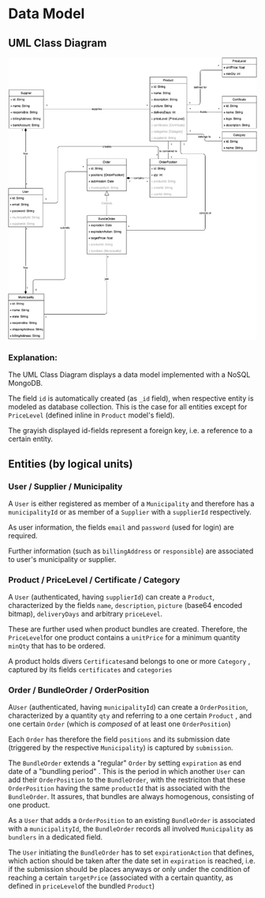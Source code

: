 # Data Model

## UML Class Diagram



![UML](../docs/Fairbundled_UML.png)



### Explanation:

The UML Class Diagram displays a data model implemented with a NoSQL MongoDB.

The field `id` is automatically created (as `_id` field), when respective entity is modeled as database collection. This is the case for all entities except for `PriceLevel`  (defined inline in `Product` model's field).

The grayish displayed id-fields represent a foreign key, i.e. a reference to a certain entity.



## Entities (by logical units)

### User / Supplier / Municipality

A `User` is either registered as member of a `Municipality` and therefore has a `municipalityId` or as member of a `Supplier` with a `supplierId` respectively. 

As user information, the fields `email` and `password` (used for login) are required.

Further information (such as `billingAddress` or `responsible`) are associated to user's municipality or supplier.



### Product / PriceLevel / Certificate / Category

A `User` (authenticated, having `supplierId`) can create a `Product`, characterized by the fields `name`, `description`,  `picture` (base64 encoded bitmap), `deliveryDays` and arbitrary `priceLevel`. 

These are further used when product bundles are created. Therefore, the `PriceLevel`for one product contains a `unitPrice` for a minimum quantity `minQty` that has to be ordered.

A product holds divers `Certificates`and belongs to one or more `Category` , captured by its fields `certificates` and `categories`



### Order / BundleOrder / OrderPosition

A`User` (authenticated, having `municipalityId`) can create a `OrderPosition`, characterized by a quantity `qty` and referring to a one certain `Product` , and one certain `Order` (which is *composed* of at least one `OrderPosition`)

Each `Order` has therefore the field `positions` and its submission date (triggered by the respective `Municipality`) is captured by `submission`.

The `BundleOrder` extends a "regular" `Order` by setting `expiration` as end date of a "bundling period" . This is the period in which another `User` can add their `OrderPosition` to the `BundleOrder`, with the restriciton that these `OrderPosition` having the same `productId` that is associated with the `BundleOrder`. It assures, that bundles are always homogenous, consisting of one product.  

As a `User` that adds a `OrderPosition` to an existing  `BundleOrder` is associated with a `municipalityId`, the  `BundleOrder` records all involved `Municipality` as `bundlers` in a dedicated field. 

The `User` initiating the `BundleOrder` has to set `expirationAction` that defines, which action should be taken after the date set in `expiration` is reached, i.e. if the submission should be places anyways or only under the condition of reaching a certain `targetPrice` (associated with a certain quantity, as defined in `priceLevel`of the bundled `Product`)
